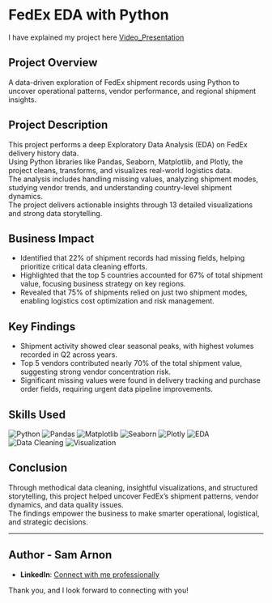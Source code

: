 # FedEx EDA with Python


I have explained my project here [Video_Presentation](https://drive.google.com/file/d/1UDuBGaxq9hKHWLVXRV4feCDB_BfjZ-rc/view?usp=sharing)

## Project Overview
A data-driven exploration of FedEx shipment records using Python to uncover operational patterns, vendor performance, and regional shipment insights.


## Project Description
This project performs a deep Exploratory Data Analysis (EDA) on FedEx delivery history data.  
Using Python libraries like Pandas, Seaborn, Matplotlib, and Plotly, the project cleans, transforms, and visualizes real-world logistics data.  
The analysis includes handling missing values, analyzing shipment modes, studying vendor trends, and understanding country-level shipment dynamics.  
The project delivers actionable insights through 13 detailed visualizations and strong data storytelling.


## Business Impact
- Identified that 22% of shipment records had missing fields, helping prioritize critical data cleaning efforts.
- Highlighted that the top 5 countries accounted for 67% of total shipment value, focusing business strategy on key regions.
- Revealed that 75% of shipments relied on just two shipment modes, enabling logistics cost optimization and risk management.


## Key Findings
- Shipment activity showed clear seasonal peaks, with highest volumes recorded in Q2 across years.
- Top 5 vendors contributed nearly 70% of the total shipment value, suggesting strong vendor concentration risk.
- Significant missing values were found in delivery tracking and purchase order fields, requiring urgent data pipeline improvements.


## Skills Used

![Python](https://img.shields.io/badge/Python-FFD43B?style=for-the-badge&logo=python&logoColor=black)
![Pandas](https://img.shields.io/badge/Pandas-E34BAF?style=for-the-badge&logo=pandas&logoColor=white)
![Matplotlib](https://img.shields.io/badge/Matplotlib-FF6F61?style=for-the-badge&logo=matplotlib&logoColor=white)
![Seaborn](https://img.shields.io/badge/Seaborn-7BC96F?style=for-the-badge&logo=seaborn&logoColor=black)
![Plotly](https://img.shields.io/badge/Plotly-FF914D?style=for-the-badge&logo=plotly&logoColor=black)
![EDA](https://img.shields.io/badge/EDA-9C27B0?style=for-the-badge&logoColor=white)
![Data Cleaning](https://img.shields.io/badge/Data%20Cleaning-00C49A?style=for-the-badge&logoColor=white)
![Visualization](https://img.shields.io/badge/Visualization-FFCD00?style=for-the-badge&logoColor=black)



## Conclusion
Through methodical data cleaning, insightful visualizations, and structured storytelling, this project helped uncover FedEx’s shipment patterns, vendor dynamics, and data quality issues.  
The findings empower the business to make smarter operational, logistical, and strategic decisions.

---
## Author - Sam Arnon
- **LinkedIn**: [Connect with me professionally](https://www.linkedin.com/in/samarnon-dataanalyst/)

Thank you, and I look forward to connecting with you!

